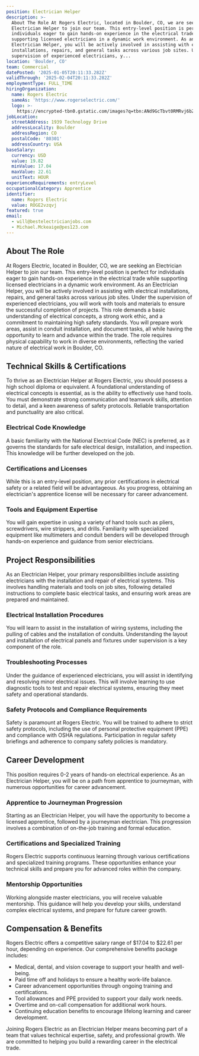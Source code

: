 ```yaml
---
position: Electrician Helper
description: >-
  About The Role At Rogers Electric, located in Boulder, CO, we are seeking an
  Electrician Helper to join our team. This entry-level position is perfect for
  individuals eager to gain hands-on experience in the electrical trade while
  supporting licensed electricians in a dynamic work environment. As an
  Electrician Helper, you will be actively involved in assisting with electrical
  installations, repairs, and general tasks across various job sites. Under the
  supervision of experienced electricians, y...
location: 'Boulder, CO'
team: Commercial
datePosted: '2025-01-05T20:11:33.282Z'
validThrough: '2025-02-04T20:11:33.282Z'
employmentType: FULL_TIME
hiringOrganization:
  name: Rogers Electric
  sameAs: 'https://www.rogerselectric.com/'
  logo: >-
    https://encrypted-tbn0.gstatic.com/images?q=tbn:ANd9GcTbvt0RMRvj6bZdL81Q6HJeRVl_qflQIGgp9w&s
jobLocation:
  streetAddress: 1939 Technology Drive
  addressLocality: Boulder
  addressRegion: CO
  postalCode: '80301'
  addressCountry: USA
baseSalary:
  currency: USD
  value: 19.82
  minValue: 17.04
  maxValue: 22.61
  unitText: HOUR
experienceRequirements: entryLevel
occupationalCategory: Apprentice
identifier:
  name: Rogers Electric
  value: ROGE2vzqvj
featured: true
email:
  - will@bestelectricianjobs.com
  - Michael.Mckeaige@pes123.com
---
```




## About The Role

At Rogers Electric, located in Boulder, CO, we are seeking an Electrician Helper to join our team. This entry-level position is perfect for individuals eager to gain hands-on experience in the electrical trade while supporting licensed electricians in a dynamic work environment. As an Electrician Helper, you will be actively involved in assisting with electrical installations, repairs, and general tasks across various job sites. Under the supervision of experienced electricians, you will work with tools and materials to ensure the successful completion of projects. This role demands a basic understanding of electrical concepts, a strong work ethic, and a commitment to maintaining high safety standards. You will prepare work areas, assist in conduit installation, and document tasks, all while having the opportunity to learn and advance within the trade. The role requires physical capability to work in diverse environments, reflecting the varied nature of electrical work in Boulder, CO.

## Technical Skills & Certifications

To thrive as an Electrician Helper at Rogers Electric, you should possess a high school diploma or equivalent. A foundational understanding of electrical concepts is essential, as is the ability to effectively use hand tools. You must demonstrate strong communication and teamwork skills, attention to detail, and a keen awareness of safety protocols. Reliable transportation and punctuality are also critical. 

### Electrical Code Knowledge

A basic familiarity with the National Electrical Code (NEC) is preferred, as it governs the standards for safe electrical design, installation, and inspection. This knowledge will be further developed on the job.

### Certifications and Licenses

While this is an entry-level position, any prior certifications in electrical safety or a related field will be advantageous. As you progress, obtaining an electrician's apprentice license will be necessary for career advancement.

### Tools and Equipment Expertise

You will gain expertise in using a variety of hand tools such as pliers, screwdrivers, wire strippers, and drills. Familiarity with specialized equipment like multimeters and conduit benders will be developed through hands-on experience and guidance from senior electricians.

## Project Responsibilities

As an Electrician Helper, your primary responsibilities include assisting electricians with the installation and repair of electrical systems. This involves handling materials and tools on job sites, following detailed instructions to complete basic electrical tasks, and ensuring work areas are prepared and maintained.

### Electrical Installation Procedures

You will learn to assist in the installation of wiring systems, including the pulling of cables and the installation of conduits. Understanding the layout and installation of electrical panels and fixtures under supervision is a key component of the role.

### Troubleshooting Processes

Under the guidance of experienced electricians, you will assist in identifying and resolving minor electrical issues. This will involve learning to use diagnostic tools to test and repair electrical systems, ensuring they meet safety and operational standards.

### Safety Protocols and Compliance Requirements

Safety is paramount at Rogers Electric. You will be trained to adhere to strict safety protocols, including the use of personal protective equipment (PPE) and compliance with OSHA regulations. Participation in regular safety briefings and adherence to company safety policies is mandatory.

## Career Development

This position requires 0-2 years of hands-on electrical experience. As an Electrician Helper, you will be on a path from apprentice to journeyman, with numerous opportunities for career advancement.

### Apprentice to Journeyman Progression

Starting as an Electrician Helper, you will have the opportunity to become a licensed apprentice, followed by a journeyman electrician. This progression involves a combination of on-the-job training and formal education.

### Certifications and Specialized Training

Rogers Electric supports continuous learning through various certifications and specialized training programs. These opportunities enhance your technical skills and prepare you for advanced roles within the company.

### Mentorship Opportunities

Working alongside master electricians, you will receive valuable mentorship. This guidance will help you develop your skills, understand complex electrical systems, and prepare for future career growth.

## Compensation & Benefits

Rogers Electric offers a competitive salary range of $17.04 to $22.61 per hour, depending on experience. Our comprehensive benefits package includes:

- Medical, dental, and vision coverage to support your health and well-being.
- Paid time off and holidays to ensure a healthy work-life balance.
- Career advancement opportunities through ongoing training and certifications.
- Tool allowances and PPE provided to support your daily work needs.
- Overtime and on-call compensation for additional work hours.
- Continuing education benefits to encourage lifelong learning and career development.

Joining Rogers Electric as an Electrician Helper means becoming part of a team that values technical expertise, safety, and professional growth. We are committed to helping you build a rewarding career in the electrical trade.